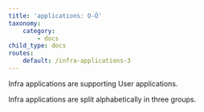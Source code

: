 ```yaml
---
title: 'applications: O-Ö'
taxonomy:
    category:
        - docs
child_type: docs
routes:
    default: /infra-applications-3
---
```


Infra applications are supporting User applications.

Infra applications are split alphabetically in three groups.
